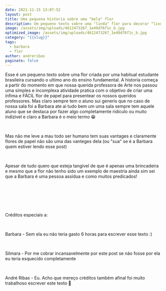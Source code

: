 ```yaml
---
date: 2021-11-15 13:07:52
layout: post
title: Uma pequena historia sobre uma "bela" flor
description: Um pequeno texto sobre uma "linda" flor para decorar "lixo"
image: /assets/img/uploads/4612473267_1e49d76f1c_b.jpg
optimized_image: /assets/img/uploads/4612473267_1e49d76f1c_b.jpg
category: "{{slug}}"
tags:
  - barbara
  - flor
author: andreribas
paginate: false
---
```

Esse é um pequeno texto sobre uma flor criada por uma habitual estudante brasileira cursando o ultimo ano do ensino fundamental. A historia começa a partir do momento em que nossa querida professora de Arte nos passou uma simples e incomplexa atividade pratica com o objetivo de criar uma ínfima e FÁCIL flor de papel para presentear os nossos queridos professores. Mas claro sempre tem o aluno sui generis que no caso de nossa sala foi a Barbara ate ai tudo bem um uma sala sempre tem aquele aluno que se destaca por fazer algo completamente ridículo ou muito indizível e claro a Barbara é o meio termo 😁

⁣

Mas não me leve a mau todo ser humano tem suas vantages e claramente flores de papel não são uma das vanteges dela (ou "sua" se é a Barbara quem estiver lendo esse post)

⁣

Apesar de tudo quero que esteja tangível de que é apenas uma brincadeira e mesmo que a flor não tenho sido um exemplo de maestria ainda sim sei que a Barbara é uma pessoa assídua e como muitos predicados!

⁣

⁣

⁣⁣

Créditos especiais a:

⁣

Barbara - Sem ela eu não teria gasto 6 horas para escrever esse texto :)

⁣

Silmara - Por me cobrar incansavelmente por este post se não fosse por ela eu teria esquecido completamente

⁣

André Ribas - Eu. Acho que mereço créditos também afinal foi muito trabalhoso escrever este texto 🤷
